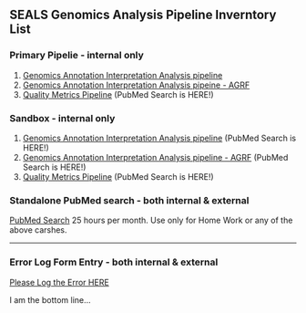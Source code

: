 ## SEALS Genomics Analysis Pipeline Inverntory List


### Primary Pipelie - internal only

1. [Genomics Annotation Interpretation Analysis pipeline](http://192.168.106.132:3838/myapp/)
2. [Genomics Annotation Interpretation Analysis pipeine - AGRF](http://192.168.106.132:3838/myapp_agrf/)
3. [Quality Metrics Pipeline](http://192.168.106.199:3838/qc/) (PubMed Search is HERE!)

### Sandbox - internal only

1. [Genomics Annotation Interpretation Analysis pipeline](http://192.168.106.143:3838/myapp/) (PubMed Search is HERE!)
2. [Genomics Annotation Interpretation Analysis pipeline - AGRF](http://192.168.106.143:3838/myapp_agrf/) (PubMed Search is HERE!)
3. [Quality Metrics Pipeline](http://192.168.106.201:3838/qc/) (PubMed Search is HERE!)

### Standalone PubMed search - both internal & external

[PubMed Search](https://zhucius.shinyapps.io/pubmed/) 25 hours per month. Use only for Home Work or any of the above carshes. 

----------------------------------------------------------------------------------------------------------------------------
### Error Log Form Entry - both internal & external

[Please Log the Error HERE](https://forms.gle/1QHq86jYwpFt8qqY8)


I am the bottom line... 
